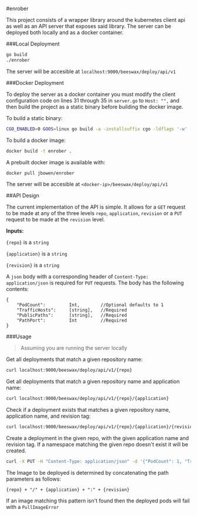 #enrober

This project consists of a wrapper library around the kubernetes client api as well as an API server that exposes said library. The server can be deployed both locally and as a docker container. 

###Local Deployment

```sh
go build
./enrober
```

The server will be accesible at `localhost:9000/beeswax/deploy/api/v1`

###Docker Deployment

To deploy the server as a docker container you must modify the client configuration code on lines 31 through 35  in `server.go` to `Host: "",` and then build the project as a static binary before building the docker image. 

To build a static binary:

```sh
CGO_ENABLED=0 GOOS=linux go build -a -installsuffix cgo -ldflags '-w' -o enrober .
```

To build a docker image:

```sh
docker build -t enrober .
```

A prebuilt docker image is available with:
 
```sh
docker pull jbowen/enrober
```

The server will be accesible at `<docker-ip>/beeswax/deploy/api/v1`

##API Design

The current implementation of the API is simple. It allows for a `GET` request to be made at any of the three levels `repo`, `application`, `revision` or a `PUT` request to be made at the `revision` level. 

**Inputs:** 

`{repo}` is a `string`

`{application}` is a `string`

`{revision}` is a `string`

A `json` body with a corresponding header of `Content-Type: application/json` is required for `PUT` requests. The body has the following contents:

```
{
	"PodCount": 		Int,  		//Optional defaults to 1
	"TrafficHosts": 	[string],	//Required
	"PublicPaths":  	[string],	//Required 
	"PathPort": 		Int			//Required
}
```

###Usage

> Assuming you are running the server locally

Get all deployments that match a given repository name:

```sh
curl localhost:9000/beeswax/deploy/api/v1/{repo}
```

Get all deployments that match a given repository name and application name:

```sh
curl localhost:9000/beeswax/deploy/api/v1/{repo}/{application}
```

Check if a deployment exists that matches a given repository name, application name, and revision tag:

```sh
curl localhost:9000/beeswax/deploy/api/v1/{repo}/{application}/{revision}
```

Create a deployment in the given repo, with the given application name and revision tag. If a namespace matching the given repo doesn't exist it will be created. 

```sh
curl -X PUT -H "Content-Type: application/json" -d '{"PodCount": 1, "TrafficHosts": ["test.k8s.local"], "PublicPaths": ["/app"], "PathPort": 9000}' "http://localhost:9000/beeswax/deploy/api/v1/{repo}/{application}/{revision}"
```

The Image to be deployed is determined by concatenating the path parameters as follows:

```
{repo} + "/" + {application} + ":" + {revision}
```

If an image matching this pattern isn't found then the deployed pods will fail with a `PullImageError` 
